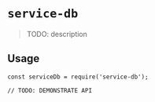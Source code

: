 # `service-db`

> TODO: description

## Usage

```
const serviceDb = require('service-db');

// TODO: DEMONSTRATE API
```

